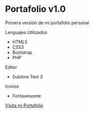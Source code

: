 # Portafolio v1.0
Primera versión de mi portafolio personal

Lenguajes Utilizados
* HTML5
* CSS3
* Bootstrap
* PHP

Editor
* Sublime Text 3

Iconos
* Fontawesome

[Visita mi Portafolio](http://evdeveloper.hostingssi.net)
